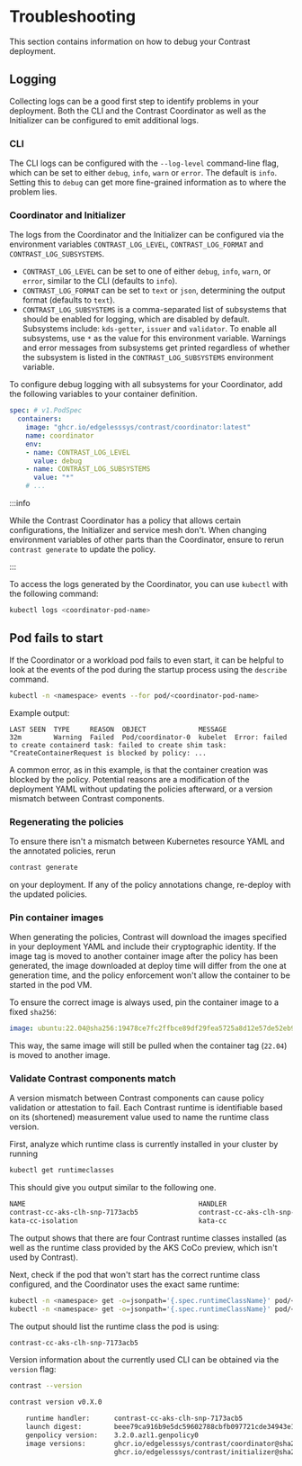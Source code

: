 # Troubleshooting

This section contains information on how to debug your Contrast deployment.

## Logging

Collecting logs can be a good first step to identify problems in your
deployment. Both the CLI and the Contrast Coordinator as well as the Initializer
can be configured to emit additional logs.

### CLI

The CLI logs can be configured with the `--log-level` command-line flag, which
can be set to either `debug`, `info`, `warn` or `error`. The default is `info`.
Setting this to `debug` can get more fine-grained information as to where the
problem lies.

### Coordinator and Initializer

The logs from the Coordinator and the Initializer can be configured via the
environment variables `CONTRAST_LOG_LEVEL`, `CONTRAST_LOG_FORMAT` and
`CONTRAST_LOG_SUBSYSTEMS`.

- `CONTRAST_LOG_LEVEL` can be set to one of either `debug`, `info`, `warn`, or
  `error`, similar to the CLI (defaults to `info`).
- `CONTRAST_LOG_FORMAT` can be set to `text` or `json`, determining the output
  format (defaults to `text`).
- `CONTRAST_LOG_SUBSYSTEMS` is a comma-separated list of subsystems that should
  be enabled for logging, which are disabled by default. Subsystems include:
   `kds-getter`, `issuer` and `validator`.
  To enable all subsystems, use `*` as the value for this environment variable.
  Warnings and error messages from subsystems get printed regardless of whether
  the subsystem is listed in the `CONTRAST_LOG_SUBSYSTEMS` environment variable.

To configure debug logging with all subsystems for your Coordinator, add the
following variables to your container definition.

```yaml
spec: # v1.PodSpec
  containers:
    image: "ghcr.io/edgelesssys/contrast/coordinator:latest"
    name: coordinator
    env:
    - name: CONTRAST_LOG_LEVEL
      value: debug
    - name: CONTRAST_LOG_SUBSYSTEMS
      value: "*"
    # ...
```

:::info

While the Contrast Coordinator has a policy that allows certain configurations,
the Initializer and service mesh don't. When changing environment variables of other
parts than the Coordinator, ensure to rerun `contrast generate` to update the policy.

:::

To access the logs generated by the Coordinator, you can use `kubectl` with the
following command:

```sh
kubectl logs <coordinator-pod-name>
```

## Pod fails to start

If the Coordinator or a workload pod fails to even start, it can be helpful to
look at the events of the pod during the startup process using the `describe`
command.

```sh
kubectl -n <namespace> events --for pod/<coordinator-pod-name>
```

Example output:

```
LAST SEEN  TYPE     REASON  OBJECT             MESSAGE
32m        Warning  Failed  Pod/coordinator-0  kubelet  Error: failed to create containerd task: failed to create shim task: "CreateContainerRequest is blocked by policy: ...
```

A common error, as in this example, is that the container creation was blocked by the
policy. Potential reasons are a modification of the deployment YAML without updating
the policies afterward, or a version mismatch between Contrast components.

### Regenerating the policies

To ensure there isn't a mismatch between Kubernetes resource YAML and the annotated
policies, rerun

```sh
contrast generate
```

on your deployment. If any of the policy annotations change, re-deploy with the updated policies.

### Pin container images

When generating the policies, Contrast will download the images specified in your deployment
YAML and include their cryptographic identity. If the image tag is moved to another
container image after the policy has been generated, the image downloaded at deploy time
will differ from the one at generation time, and the policy enforcement won't allow the
container to be started in the pod VM.

To ensure the correct image is always used, pin the container image to a fixed `sha256`:

```yaml
image: ubuntu:22.04@sha256:19478ce7fc2ffbce89df29fea5725a8d12e57de52eb9ea570890dc5852aac1ac
```

This way, the same image will still be pulled when the container tag (`22.04`) is moved
to another image.

### Validate Contrast components match

A version mismatch between Contrast components can cause policy validation or attestation
to fail. Each Contrast runtime is identifiable based on its (shortened) measurement value
used to name the runtime class version.

First, analyze which runtime class is currently installed in your cluster by running

```sh
kubectl get runtimeclasses
```

This should give you output similar to the following one.

```sh
NAME                                           HANDLER                                        AGE
contrast-cc-aks-clh-snp-7173acb5               contrast-cc-aks-clh-snp-7173acb5               23h
kata-cc-isolation                              kata-cc                                        45d
```

The output shows that there are four Contrast runtime classes installed (as well as the runtime class provided
by the AKS CoCo preview, which isn't used by Contrast).

Next, check if the pod that won't start has the correct runtime class configured, and the
Coordinator uses the exact same runtime:

```sh
kubectl -n <namespace> get -o=jsonpath='{.spec.runtimeClassName}' pod/<pod-name>
kubectl -n <namespace> get -o=jsonpath='{.spec.runtimeClassName}' pod/<coordinator-pod-name>
```

The output should list the runtime class the pod is using:

```sh
contrast-cc-aks-clh-snp-7173acb5
```

Version information about the currently used CLI can be obtained via the `version` flag:

```sh
contrast --version
```

```sh
contrast version v0.X.0

    runtime handler:      contrast-cc-aks-clh-snp-7173acb5
    launch digest:        beee79ca916b9e5dc59602788cbfb097721cde34943e1583a3918f21011a71c47f371f68e883f5e474a6d4053d931a35
    genpolicy version:    3.2.0.azl1.genpolicy0
    image versions:       ghcr.io/edgelesssys/contrast/coordinator@sha256:...
                          ghcr.io/edgelesssys/contrast/initializer@sha256:...
```
